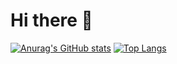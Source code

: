 # Hi there 👋

<!--
**Malaga-Karl/Malaga-Karl** is a ✨ _special_ ✨ repository because its `README.md` (this file) appears on your GitHub profile.

Here are some ideas to get you started:

- 🔭 I’m currently working on ...
- 🌱 I’m currently learning ...
- 👯 I’m looking to collaborate on ...
- 🤔 I’m looking for help with ...
- 💬 Ask me about ...
- 📫 How to reach me: ...
- 😄 Pronouns: ...
- ⚡ Fun fact: ...
-->
[![Anurag's GitHub stats](https://github-readme-stats.vercel.app/api?username=Malaga-Karl)](https://github.com/Malaga-Karl/github-readme-stats)
[![Top Langs](https://github-readme-stats.vercel.app/api/top-langs/?username=Malaga-Karl)](https://github.com/Malaga-Karl/github-readme-stats)
